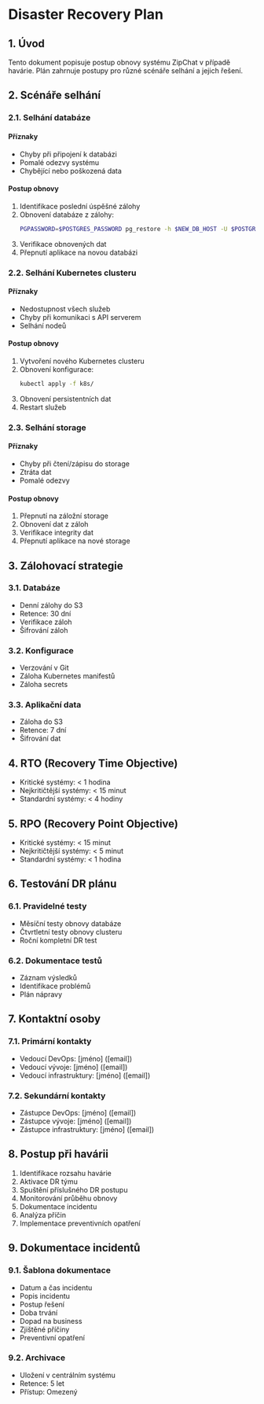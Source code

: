 # Disaster Recovery Plan

## 1. Úvod

Tento dokument popisuje postup obnovy systému ZipChat v případě havárie. Plán zahrnuje postupy pro různé scénáře selhání a jejich řešení.

## 2. Scénáře selhání

### 2.1. Selhání databáze

#### Příznaky

- Chyby při připojení k databázi
- Pomalé odezvy systému
- Chybějící nebo poškozená data

#### Postup obnovy

1. Identifikace poslední úspěšné zálohy
2. Obnovení databáze z zálohy:
   ```bash
   PGPASSWORD=$POSTGRES_PASSWORD pg_restore -h $NEW_DB_HOST -U $POSTGRES_USER -d $POSTGRES_DB /backup/latest.dump
   ```
3. Verifikace obnovených dat
4. Přepnutí aplikace na novou databázi

### 2.2. Selhání Kubernetes clusteru

#### Příznaky

- Nedostupnost všech služeb
- Chyby při komunikaci s API serverem
- Selhání nodeů

#### Postup obnovy

1. Vytvoření nového Kubernetes clusteru
2. Obnovení konfigurace:
   ```bash
   kubectl apply -f k8s/
   ```
3. Obnovení persistentních dat
4. Restart služeb

### 2.3. Selhání storage

#### Příznaky

- Chyby při čtení/zápisu do storage
- Ztráta dat
- Pomalé odezvy

#### Postup obnovy

1. Přepnutí na záložní storage
2. Obnovení dat z záloh
3. Verifikace integrity dat
4. Přepnutí aplikace na nové storage

## 3. Zálohovací strategie

### 3.1. Databáze

- Denní zálohy do S3
- Retence: 30 dní
- Verifikace záloh
- Šifrování záloh

### 3.2. Konfigurace

- Verzování v Git
- Záloha Kubernetes manifestů
- Záloha secrets

### 3.3. Aplikační data

- Záloha do S3
- Retence: 7 dní
- Šifrování dat

## 4. RTO (Recovery Time Objective)

- Kritické systémy: < 1 hodina
- Nejkritičtější systémy: < 15 minut
- Standardní systémy: < 4 hodiny

## 5. RPO (Recovery Point Objective)

- Kritické systémy: < 15 minut
- Nejkritičtější systémy: < 5 minut
- Standardní systémy: < 1 hodina

## 6. Testování DR plánu

### 6.1. Pravidelné testy

- Měsíční testy obnovy databáze
- Čtvrtletní testy obnovy clusteru
- Roční kompletní DR test

### 6.2. Dokumentace testů

- Záznam výsledků
- Identifikace problémů
- Plán nápravy

## 7. Kontaktní osoby

### 7.1. Primární kontakty

- Vedoucí DevOps: [jméno] ([email])
- Vedoucí vývoje: [jméno] ([email])
- Vedoucí infrastruktury: [jméno] ([email])

### 7.2. Sekundární kontakty

- Zástupce DevOps: [jméno] ([email])
- Zástupce vývoje: [jméno] ([email])
- Zástupce infrastruktury: [jméno] ([email])

## 8. Postup při havárii

1. Identifikace rozsahu havárie
2. Aktivace DR týmu
3. Spuštění příslušného DR postupu
4. Monitorování průběhu obnovy
5. Dokumentace incidentu
6. Analýza příčin
7. Implementace preventivních opatření

## 9. Dokumentace incidentů

### 9.1. Šablona dokumentace

- Datum a čas incidentu
- Popis incidentu
- Postup řešení
- Doba trvání
- Dopad na business
- Zjištěné příčiny
- Preventivní opatření

### 9.2. Archivace

- Uložení v centrálním systému
- Retence: 5 let
- Přístup: Omezený
